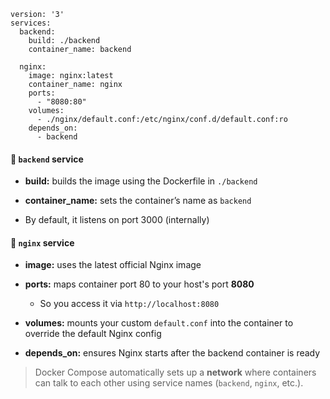 ``` docker-compose
version: '3'
services:
  backend:
    build: ./backend
    container_name: backend

  nginx:
    image: nginx:latest
    container_name: nginx
    ports:
      - "8080:80"
    volumes:
      - ./nginx/default.conf:/etc/nginx/conf.d/default.conf:ro
    depends_on:
      - backend

```
#### 🔸 `backend` service

- **build:** builds the image using the Dockerfile in `./backend`
    
- **container_name:** sets the container’s name as `backend`
    
- By default, it listens on port 3000 (internally)
    

#### 🔸 `nginx` service

- **image:** uses the latest official Nginx image
    
- **ports:** maps container port 80 to your host's port **8080**
    
    - So you access it via `http://localhost:8080`
        
- **volumes:** mounts your custom `default.conf` into the container to override the default Nginx config
    
- **depends_on:** ensures Nginx starts after the backend container is ready
    

> Docker Compose automatically sets up a **network** where containers can talk to each other using service names (`backend`, `nginx`, etc.).

